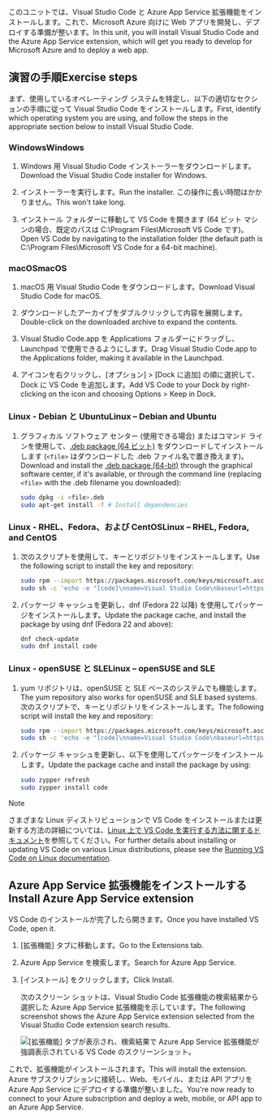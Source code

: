 <span data-ttu-id="1d844-101">このユニットでは、Visual Studio Code と Azure App Service 拡張機能をインストールします。これで、Microsoft Azure 向けに Web アプリを開発し、デプロイする準備が整います。</span><span class="sxs-lookup"><span data-stu-id="1d844-101">In this unit, you will install Visual Studio Code and the Azure App Service extension, which will get you ready to develop for Microsoft Azure and to deploy a web app.</span></span>

## <a name="exercise-steps"></a><span data-ttu-id="1d844-102">演習の手順</span><span class="sxs-lookup"><span data-stu-id="1d844-102">Exercise steps</span></span>

<span data-ttu-id="1d844-103">まず、使用しているオペレーティング システムを特定し、以下の適切なセクションの手順に従って Visual Studio Code をインストールします。</span><span class="sxs-lookup"><span data-stu-id="1d844-103">First, identify which operating system you are using, and follow the steps in the appropriate section below to install Visual Studio Code.</span></span>

### <a name="windows"></a><span data-ttu-id="1d844-104">Windows</span><span class="sxs-lookup"><span data-stu-id="1d844-104">Windows</span></span>

1. <span data-ttu-id="1d844-105">Windows 用 Visual Studio Code インストーラーをダウンロードします。</span><span class="sxs-lookup"><span data-stu-id="1d844-105">Download the Visual Studio Code installer for Windows.</span></span>

1. <span data-ttu-id="1d844-106">インストーラーを実行します。</span><span class="sxs-lookup"><span data-stu-id="1d844-106">Run the installer.</span></span> <span data-ttu-id="1d844-107">この操作に長い時間はかかりません。</span><span class="sxs-lookup"><span data-stu-id="1d844-107">This won't take long.</span></span>

1. <span data-ttu-id="1d844-108">インストール フォルダーに移動して VS Code を開きます (64 ビット マシンの場合、既定のパスは C:\Program Files\Microsoft VS Code です)。</span><span class="sxs-lookup"><span data-stu-id="1d844-108">Open VS Code by navigating to the installation folder (the default path is C:\Program Files\Microsoft VS Code for a 64-bit machine).</span></span>

### <a name="macos"></a><span data-ttu-id="1d844-109">macOS</span><span class="sxs-lookup"><span data-stu-id="1d844-109">macOS</span></span>

1. <span data-ttu-id="1d844-110">macOS 用 Visual Studio Code をダウンロードします。</span><span class="sxs-lookup"><span data-stu-id="1d844-110">Download Visual Studio Code for macOS.</span></span>

1. <span data-ttu-id="1d844-111">ダウンロードしたアーカイブをダブルクリックして内容を展開します。</span><span class="sxs-lookup"><span data-stu-id="1d844-111">Double-click on the downloaded archive to expand the contents.</span></span>

1. <span data-ttu-id="1d844-112">Visual Studio Code.app を Applications フォルダーにドラッグし、Launchpad で使用できるようにします。</span><span class="sxs-lookup"><span data-stu-id="1d844-112">Drag Visual Studio Code.app to the Applications folder, making it available in the Launchpad.</span></span>

1. <span data-ttu-id="1d844-113">アイコンを右クリックし、[オプション] > [Dock に追加] の順に選択して、Dock に VS Code を追加します。</span><span class="sxs-lookup"><span data-stu-id="1d844-113">Add VS Code to your Dock by right-clicking on the icon and choosing Options > Keep in Dock.</span></span>

### <a name="linux--debian-and-ubuntu"></a><span data-ttu-id="1d844-114">Linux - Debian と Ubuntu</span><span class="sxs-lookup"><span data-stu-id="1d844-114">Linux – Debian and Ubuntu</span></span>

1. <span data-ttu-id="1d844-115">グラフィカル ソフトウェア センター (使用できる場合) またはコマンド ラインを使用して、[.deb package (64 ビット)](https://go.microsoft.com/fwlink/?LinkID=760868) をダウンロードしてインストールします (`<file>` はダウンロードした .deb ファイル名で置き換えます)。</span><span class="sxs-lookup"><span data-stu-id="1d844-115">Download and install the [.deb package (64-bit)](https://go.microsoft.com/fwlink/?LinkID=760868) through the graphical software center, if it's available, or through the command line (replacing `<file>` with the .deb filename you downloaded):</span></span>

    ```bash
    sudo dpkg -i <file>.deb
    sudo apt-get install -f # Install dependencies
    ```

### <a name="linux--rhel-fedora-and-centos"></a><span data-ttu-id="1d844-116">Linux - RHEL、Fedora、および CentOS</span><span class="sxs-lookup"><span data-stu-id="1d844-116">Linux – RHEL, Fedora, and CentOS</span></span>

1. <span data-ttu-id="1d844-117">次のスクリプトを使用して、キーとリポジトリをインストールします。</span><span class="sxs-lookup"><span data-stu-id="1d844-117">Use the following script to install the key and repository:</span></span>

    ```bash
    sudo rpm --import https://packages.microsoft.com/keys/microsoft.asc
    sudo sh -c 'echo -e "[code]\nname=Visual Studio Code\nbaseurl=https://packages.microsoft.com/yumrepos/vscode\nenabled=1\ngpgcheck=1\ngpgkey=https://packages.microsoft.com/keys/microsoft.asc" > /etc/yum.repos.d/vscode.repo'
    ```

1. <span data-ttu-id="1d844-118">パッケージ キャッシュを更新し、dnf (Fedora 22 以降) を使用してパッケージをインストールします。</span><span class="sxs-lookup"><span data-stu-id="1d844-118">Update the package cache, and install the package by using dnf (Fedora 22 and above):</span></span>

    ```bash
    dnf check-update
    sudo dnf install code
    ```

### <a name="linux--opensuse-and-sle"></a><span data-ttu-id="1d844-119">Linux - openSUSE と SLE</span><span class="sxs-lookup"><span data-stu-id="1d844-119">Linux – openSUSE and SLE</span></span>

1. <span data-ttu-id="1d844-120">yum リポジトリは、openSUSE と SLE ベースのシステムでも機能します。</span><span class="sxs-lookup"><span data-stu-id="1d844-120">The yum repository also works for openSUSE and SLE based systems.</span></span> <span data-ttu-id="1d844-121">次のスクリプトで、キーとリポジトリをインストールします。</span><span class="sxs-lookup"><span data-stu-id="1d844-121">The following script will install the key and repository:</span></span>

    ```bash
    sudo rpm --import https://packages.microsoft.com/keys/microsoft.asc
    sudo sh -c 'echo -e "[code]\nname=Visual Studio Code\nbaseurl=https://packages.microsoft.com/yumrepos/vscode\nenabled=1\ntype=rpm-md\ngpgcheck=1\ngpgkey=https://packages.microsoft.com/keys/microsoft.asc" > /etc/zypp/repos.d/vscode.repo'
    ```

1. <span data-ttu-id="1d844-122">パッケージ キャッシュを更新し、以下を使用してパッケージをインストールします。</span><span class="sxs-lookup"><span data-stu-id="1d844-122">Update the package cache and install the package by using:</span></span>

    ```bash
    sudo zypper refresh
    sudo zypper install code
    ```

> [!NOTE]
> <span data-ttu-id="1d844-123">さまざまな Linux ディストリビューションで VS Code をインストールまたは更新する方法の詳細については、[Linux 上で VS Code を実行する方法に関するドキュメント](https://code.visualstudio.com/docs/setup/linux)を参照してください。</span><span class="sxs-lookup"><span data-stu-id="1d844-123">For further details about installing or updating VS Code on various Linux distributions, please see the [Running VS Code on Linux documentation](https://code.visualstudio.com/docs/setup/linux).</span></span>

## <a name="install-azure-app-service-extension"></a><span data-ttu-id="1d844-124">Azure App Service 拡張機能をインストールする</span><span class="sxs-lookup"><span data-stu-id="1d844-124">Install Azure App Service extension</span></span>

<span data-ttu-id="1d844-125">VS Code のインストールが完了したら開きます。</span><span class="sxs-lookup"><span data-stu-id="1d844-125">Once you have installed VS Code, open it.</span></span>

1. <span data-ttu-id="1d844-126">[拡張機能] タブに移動します。</span><span class="sxs-lookup"><span data-stu-id="1d844-126">Go to the Extensions tab.</span></span>

1. <span data-ttu-id="1d844-127">Azure App Service を検索します。</span><span class="sxs-lookup"><span data-stu-id="1d844-127">Search for Azure App Service.</span></span>

1. <span data-ttu-id="1d844-128">[インストール] をクリックします。</span><span class="sxs-lookup"><span data-stu-id="1d844-128">Click Install.</span></span>

    <span data-ttu-id="1d844-129">次のスクリーン ショットは、Visual Studio Code 拡張機能の検索結果から選択した Azure App Service 拡張機能を示しています。</span><span class="sxs-lookup"><span data-stu-id="1d844-129">The following screenshot shows the Azure App Service extension selected from the Visual Studio Code extension search results.</span></span>

    ![[拡張機能] タブが表示され、検索結果で Azure App Service 拡張機能が強調表示されている VS Code のスクリーンショット。](../media/3-install-azure-extension.png)

<span data-ttu-id="1d844-131">これで、拡張機能がインストールされます。</span><span class="sxs-lookup"><span data-stu-id="1d844-131">This will install the extension.</span></span> <span data-ttu-id="1d844-132">Azure サブスクリプションに接続し、Web、モバイル、または API アプリを Azure App Service にデプロイする準備が整いました。</span><span class="sxs-lookup"><span data-stu-id="1d844-132">You're now ready to connect to your Azure subscription and deploy a web, mobile, or API app to an Azure App Service.</span></span>